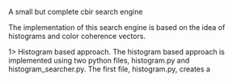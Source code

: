 A small but complete cbir search engine

The implementation of this search engine is based on the idea of histograms and color coherence vectors.

1> Histogram based approach.
     The histogram based approach is implemented using two python files, histogram.py and histogram_searcher.py.
         The first file, histogram.py, creates a 
